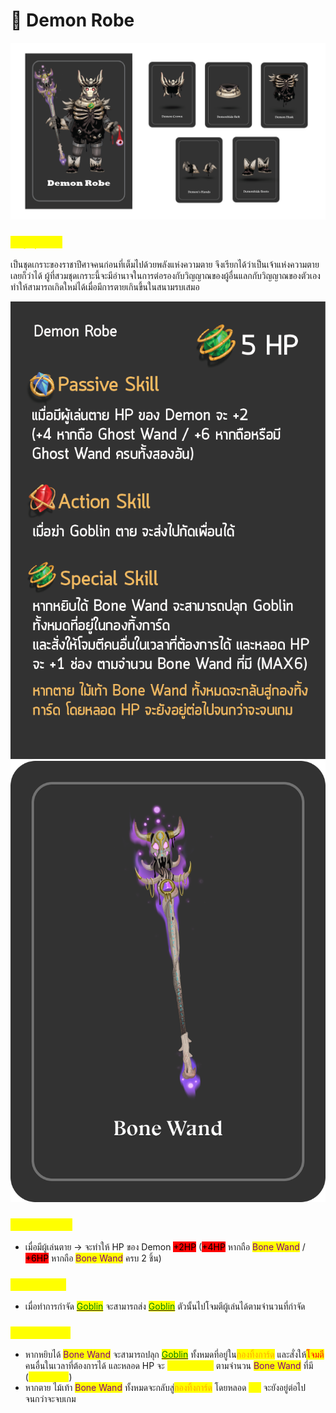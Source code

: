 # 👿 Demon Robe



![Demon Rob](<../.gitbook/assets/Demon Robe.png>)

### <mark style="color:yellow;">ข้อมูลชุดเกราะ</mark>

เป็นชุดเกราะของราชาปีศาจคนก่อนที่เต็มไปด้วยพลังแห่งความตาย จึงเรียกได้ว่าเป็นเจ้าแห่งความตายเลยก็ว่าได้ ผู้ที่สวมชุดเกราะนี้จะมีอำนาจในการต่อรองกับวิญญาณของผู้อื่นแลกกับวิญญาณของตัวเอง ทำให้สามารถเกิดใหม่ได้เมื่อมีการตายเกินขึ้นในสนามรบเสมอ

![Demon Robe Skill](<../.gitbook/assets/B (5).png>) ![Bone Wand](<../.gitbook/assets/สำเนาของ bone-wand.png>)

### <mark style="color:yellow;">Passive Skill</mark>

* เมื่อมีผู้เล่นตาย -> จะทำให้ HP ของ Demon <mark style="background-color:red;">+2HP</mark> (<mark style="background-color:red;">+4HP</mark> หากถือ <mark style="color:purple;">Bone Wand</mark> / <mark style="background-color:red;">+6HP</mark> หากถือ <mark style="color:purple;">Bone Wand</mark> ครบ 2 ชิ้น)&#x20;

### <mark style="color:yellow;">Action Skill</mark>

* เมื่อทำการกำจัด [<mark style="color:green;">Goblin</mark>](../event-card.md#goblin) <mark style="color:green;"></mark> จะสามารถส่ง [<mark style="color:green;">Goblin</mark>](../event-card.md#goblin) <mark style="color:green;"></mark> ตัวนั้นไปโจมตีผู้เล่นได้ตามจำนวนที่กำจัด

### <mark style="color:yellow;">Special Skill</mark>

* หากหยิบได้ <mark style="color:purple;">Bone Wand</mark> จะสามารถปลุก [<mark style="color:green;">Goblin</mark>](../event-card.md#goblin) <mark style="color:green;"></mark> ทั้งหมดที่อยู่ใน<mark style="color:orange;">กองทิ้งการ์ด</mark> และสั่งให้<mark style="color:red;">โจมตี</mark>คนอื่นในเวลาที่ต้องการได้ และหลอด HP จะ <mark style="color:yellow;">+1slot(ถาวร)</mark> ตามจำนวน <mark style="color:purple;">Bone Wand</mark> ที่มี (<mark style="color:yellow;">Max 6slot</mark>)
* หากตาย ไม้เท้า <mark style="color:purple;">Bone Wand</mark> ทั้งหมดจะกลับสู่<mark style="color:orange;">กองทิ้งการ์ด</mark> โดยหลอด <mark style="color:yellow;">HP</mark> จะยังอยู่ต่อไปจนกว่าจะจบเกม
